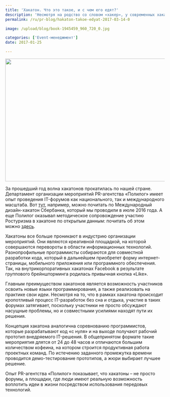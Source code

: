 ```yaml
---
title: 'Хакатон. Что это такое, и с чем его едят?'
description: 'Несмотря на родство со словом «хакер», у современных хакатонов мало точек соприкосновения с намеренным обходом компьютерной безопасности. В наши дни хакатон представляет собой форум специалистов из разных областей разработки программного обеспечения.'
permalink: /ru/pr-blog/hakaton-takoe-edyat-2017-03-14-0

image: /upload/blog/book-1945459_960_720_0.jpg

categories: ['Event-менеджмент']
date: 2017-01-25

---
```


<img src="{{ site.assets }}/upload/blog/book-1945459_960_720_0.jpg" width="580" height="387" alt="">
<p>За прошедший год волна хакатонов прокатилась по нашей стране. Департамент организации мероприятий PR-агентства &laquo;Полилог&raquo; имеет опыт проведения IT-форумов как национального, так и международного масштаба. Вот&nbsp;<a href="/ru/projects/2016/mezhdunarodnyy-dizayn-hakaton-sberbanka-neprostye-usloviya">тут</a>, например, можно почитать по Международный дизайн-хакатон Сбербанка, который мы проводили в июле 2016 года. А еще Полилог оказывал методическое сопровождение участию Ростуризма в хакатоне по открытым данным: почитать об этом можно&nbsp;<a href="https://opendata.russiatourism.ru/news/default/card/3" target="_blank" rel="noopener noreferrer">здесь</a>.</p>
<p>Хакатоны все больше проникают в индустрию организации мероприятий. Они являются креативной площадкой, на которой совершаются перевороты в области информационных технологий. Разнопрофильные программисты собираются для совместной разработки кода, который в дальнейшем приобретет форму интернет-страницы, мобильного приложения или программного обеспечения. Так, на внутрикорпоративных хакатонах Facebook в результате группового брейншторминга родилась привычная кнопка &laquo;Like&raquo;.</p>
<p>Главным преимуществом хакатонов является возможность участников освоить новые языки программирования, а также реализовать на практике свои идеи. Несмотря на то, что в рамках хакатона происходит кропотливый процесс IT-разработок без сна и отдыха, участие в таких форумах затягивает, поскольку участники не просто обсуждают насущные проблемы, но и совместными усилиями находят пути их решения.</p>
<p>Концепция хакатона аналогична соревнованию программистов, которые разрабатывают код &laquo;с нуля&raquo; и на выходе получают рабочий прототип внедряемого IT-решения. В общепринятом формате такие мероприятия длятся от 24 до 48 часов и отличаются большим количеством кофеина, на котором строится продуктивная работа проектных команд. По истечению заданного промежутка времени проводится демо-тестирование прототипов, а жюри выбирает лучшее решение.</p>
<p>Опыт PR-агентства &laquo;Полилог&raquo; показывает, что хакатоны &ndash; не просто форумы, а площадки, где люди имеют реальную возможность воплотить идеи в жизни посредством использования передовых технологий.</p>

